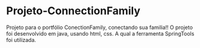 # Projeto-ConnectionFamily
Projeto para o portfólio
ConectionFamily, conectando sua familia!!
O projeto foi desenvolvido em java, usando html, css.
A qual a ferramenta SpringTools foi utilizada.
